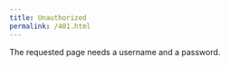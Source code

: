 ```yaml
---
title: Unauthorized
permalink: /401.html
---
```


The requested page needs a username and a password.

<script>plausible("401",{ props: { path: document.location.pathname } });</script>
